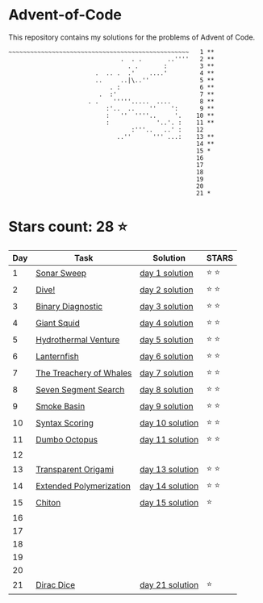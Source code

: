 # Advent-of-Code
This repository contains my solutions for the problems of Advent of Code.

```
~~~~~~~~~~~~~~~~~~~~~~~~~~~~~~~~~~~~~~~~~~~~~~~~~~   1 **
                               .  . .       ..''''   2 **
                                 . .       :         3 **
                        .  .. .  .'    ....'         4 **
                        ..     ..|\..''              5 **
                            . :                      6 **
                         .  :'                       7 **
                      . .    '''''.....  ....        8 **
                           :'..  ..    ''    ':      9 **
                           :   ''  ''''..     '.    10 **
                           :             '..'. :    11 **
                                  :'''..   ..' :    12
                              ..''      ''' ...:    13 **
                                                    14 **
                                                    15 *
                                                    16
                                                    17
                                                    18
                                                    19
                                                    20
                                                    21 *
```

# Stars count: 28 :star:

Day | Task | Solution | STARS |
------------ | ------------ | ------------- | ------------- |
1 |[Sonar Sweep](./day-01) |[day 1 solution](./day-01/Program.cs) | :star: :star: |
2 |[Dive!](./day-02) |[day 2 solution](./day-02/Program.cs) | :star: :star: |
3 |[Binary Diagnostic](./day-03) |[day 3 solution](./day-03/Program.cs) | :star: :star: |
4 |[Giant Squid](./day-04) |[day 4 solution](./day-04/Program.cs) | :star: :star: |
5 |[Hydrothermal Venture](./day-05) |[day 5 solution](./day-05/Program.cs) | :star: :star: |
6 |[Lanternfish](./day-06) |[day 6 solution](./day-06/Program.cs) | :star: :star: |
7 |[The Treachery of Whales](./day-07) |[day 7 solution](./day-07/Program.cs) | :star: :star: |
8 |[Seven Segment Search](./day-08) |[day 8 solution](./day-08/Program.cs) | :star: :star: |
9 |[Smoke Basin](./day-09) |[day 9 solution](./day-09/Program.cs) | :star: :star: |
10 |[Syntax Scoring](./day-10) |[day 10 solution](./day-10/Program.cs) | :star: :star: |
11 |[Dumbo Octopus](./day-11) |[day 11 solution](./day-11/Program.cs) | :star: :star: |
12 | | | |
13 |[Transparent Origami](./day-13) |[day 13 solution](./day-13/Program.cs) | :star: :star: |
14 |[Extended Polymerization](./day-14) |[day 14 solution](./day-14/Program.cs) | :star: :star: |
15 |[Chiton](./day-15) |[day 15 solution](./day-15/Program.cs)| :star: |
16 | |  |  |
17 | |  |  |
18 | |  |  |
19 | |  |  |
20 | |  |  |
21 |[Dirac Dice](./day-21) |[day 21 solution](./day-21/Program.cs)| :star: |
